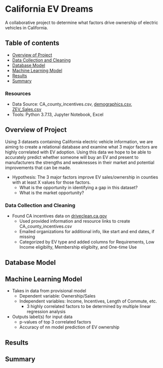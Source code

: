# California EV Dreams
A collaborative project to determine what factors drive ownership of electric vehicles in California.

## Table of contents
* [Overview of Project](#overview-of-project)
* [Data Collection and Cleaning](#data-collection-and-cleaning)
* [Database Model](#database-model)
* [Machine Learning Model](#machine-learning-model)
* [Results](#results)
* [Summary](#summary)

### Resources
- Data Source: CA_county_incentives.csv, [demographics.csv](https://datadryad.org/stash/dataset/doi:10.25338/B8P313), [ZEV_Sales.csv](https://www.energy.ca.gov/data-reports/energy-almanac/zero-emission-vehicle-and-infrastructure-statistics/new-zev-sales)
- Tools: Python 3.7.13, Jupyter Notebook, Excel

## Overview of Project
Using 3 datasets containing California electric vehicle information, we are aiming to create a relational database and examine what 3 major factors are highly correlated with EV adoption. Using this data we hope to be able to accurately predict whether someone will buy an EV and present to manufacturers the strengths and weaknesses in their market and potential improvements that can be made.

- Hypothesis: The 3 major factors improve EV sales/ownership in counties with at least X values for those factors.
  - What is the opportunity in identifying a gap in this dataset?
  - What is the market opportunity?

### Data Collection and Cleaning
- Found CA incentives data on [driveclean.ca.gov](https://driveclean.ca.gov/search-incentives)
  - Used provided information and resource links to create CA_county_incentives.csv
  - Emailed organizations for additional info, like start and end dates, if missing
  - Categorized by EV type and added columns for Requirements, Low Income eligibilty, Membership eligibilty, and One-time Use

## Database Model
<!-- This is hidden from public view: Put database preview (ERD/excel) here and any associated bullet points -->

## Machine Learning Model
- Takes in data from provisional model
  - Dependent variable: Ownership/Sales
  - Independent variables: Income, Incentives, Length of Commute, etc.
    - 3 highly correlated factors to be determined by multiple linear regression analysis 
- Outputs label(s) for input data
  - p-values of top 3 correlated factors
  - Accuracy of nn model prediction of EV ownership

## Results
<!-- This is hidden from public view: Put wireframe preview here and any associated bullet points -->

## Summary
